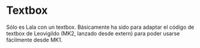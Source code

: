 # Textbox

Sólo es Lala con un textbox. Básicamente ha sido para adaptar el código de textbox de Leovigildo (MK2, lanzado desde extern) para poder usarse fácilmente desde MK1.

